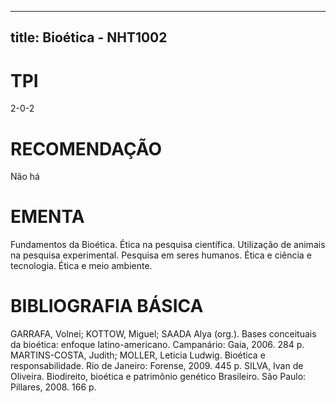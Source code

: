 
---
title: Bioética - NHT1002 
---

# TPI

2-0-2

# RECOMENDAÇÃO

Não há

# EMENTA

Fundamentos da Bioética. Ética na pesquisa científica. Utilização de animais na pesquisa experimental. Pesquisa em seres humanos. Ética e ciência e tecnologia. Ética e meio ambiente.

# BIBLIOGRAFIA BÁSICA

GARRAFA, Volnei; KOTTOW, Miguel; SAADA Alya (org.). Bases conceituais da bioética: enfoque latino-americano. Campanário: Gaia, 2006. 284 p.
MARTINS-COSTA, Judith; MOLLER, Leticia Ludwig. Bioética e responsabilidade. Rio de Janeiro: Forense, 2009. 445 p.
SILVA, Ivan de Oliveira. Biodireito, bioética e patrimônio genético Brasileiro. São Paulo: Pillares, 2008. 166 p.
        